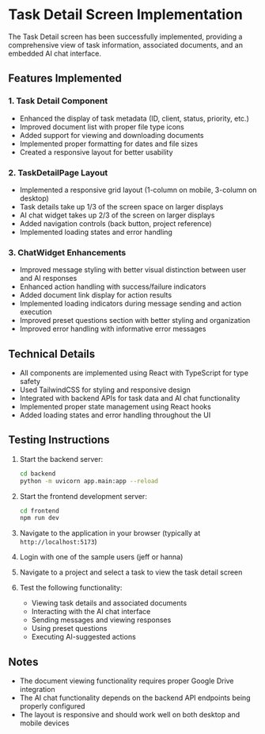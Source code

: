 # Task Detail Screen Implementation

The Task Detail screen has been successfully implemented, providing a comprehensive view of task information, associated documents, and an embedded AI chat interface.

## Features Implemented

### 1. Task Detail Component
- Enhanced the display of task metadata (ID, client, status, priority, etc.)
- Improved document list with proper file type icons
- Added support for viewing and downloading documents
- Implemented proper formatting for dates and file sizes
- Created a responsive layout for better usability

### 2. TaskDetailPage Layout
- Implemented a responsive grid layout (1-column on mobile, 3-column on desktop)
- Task details take up 1/3 of the screen space on larger displays
- AI chat widget takes up 2/3 of the screen on larger displays
- Added navigation controls (back button, project reference)
- Implemented loading states and error handling

### 3. ChatWidget Enhancements
- Improved message styling with better visual distinction between user and AI responses
- Enhanced action handling with success/failure indicators
- Added document link display for action results
- Implemented loading indicators during message sending and action execution
- Improved preset questions section with better styling and organization
- Improved error handling with informative error messages

## Technical Details

- All components are implemented using React with TypeScript for type safety
- Used TailwindCSS for styling and responsive design
- Integrated with backend APIs for task data and AI chat functionality
- Implemented proper state management using React hooks
- Added loading states and error handling throughout the UI

## Testing Instructions

1. Start the backend server:
   ```bash
   cd backend
   python -m uvicorn app.main:app --reload
   ```

2. Start the frontend development server:
   ```bash
   cd frontend
   npm run dev
   ```

3. Navigate to the application in your browser (typically at `http://localhost:5173`)

4. Login with one of the sample users (jeff or hanna)

5. Navigate to a project and select a task to view the task detail screen

6. Test the following functionality:
   - Viewing task details and associated documents
   - Interacting with the AI chat interface
   - Sending messages and viewing responses
   - Using preset questions
   - Executing AI-suggested actions

## Notes

- The document viewing functionality requires proper Google Drive integration
- The AI chat functionality depends on the backend API endpoints being properly configured
- The layout is responsive and should work well on both desktop and mobile devices
